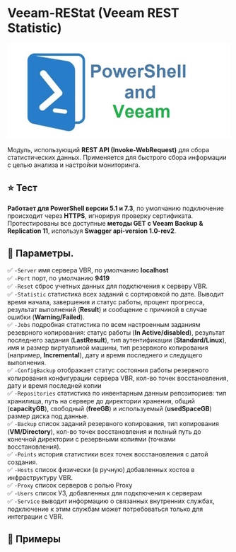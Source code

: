 # Veeam-REStat (Veeam REST Statistic)

![Image alt](https://github.com/Lifailon/Veeam-Job-Stat/blob/rsa/Screen/Logo.jpg)

Модуль, использующий **REST API (Invoke-WebRequest)** для сбора статистических данных. Применяется для быстрого сбора информации с целью анализа и настройки мониторинга. 

## ⭐ Тест
**Работает для PowerShell версии 5.1 и 7.3**, по умолчанию подключение происходит через **HTTPS**, игнорируя проверку сертификата. Протестированы все доступные **методы GET с Veeam Backup & Replication 11**, используя **Swagger api-version 1.0-rev2**.

## 🔑 Параметры.

✅ `-Server` имя сервера VBR, по умолчанию **localhost** \
✅ `-Port` порт, по умолчанию **9419** \
✅ `-Reset` сброс учетных данных для подключения к серверу VBR. \
✅ `-Statistic` статистика всех заданий с сортировкой по дате. Выводит время начала, завершения и статус работы, процент прогресса, результат выполнений (**Result**) и сообщение с причиной в случае ошибки (**Warning/Failed**). \
✅ `-Jobs` подробная статистика по всем настроенным заданиям резеврного копирования: статус работы (**In Active/disabled**), результат последнего задания (**LastResult**), тип аутентификации (**Standard/Linux**), имя и размер виртуальной машины, тип резервного копирования (например, **Incremental**), дату и время последнего и следущего выполнения. \
✅ `-ConfigBackup` отображает статус состояния работы резервного копирования конфигурации сервера VBR, кол-во точек восстановления, дату и время последней копии \
✅ `-Repositories` статистика по инвентарным данным репозиториев: тип хранилища, путь на сервере до директории хранения, общий (**capacityGB**), свободный (**freeGB**) и используемый (**usedSpaceGB**) размер диска под данные. \
✅ `-Backup` список заданий резервного копирования, тип копирования (**VM/Directory**), кол-во точек восстановления и полный путь до конечной директории с резервными копиями (точками восстановления). \
✅ `-Points` история статистики всех точек восстановления с датой создания. \
✅ `-Hosts` список физически (в ручную) добавленных хостов в инфраструктуру VBR. \
✅ `-Proxy` список серверов с ролью Proxy \
✅ `-Users` список УЗ, добавленных для подключения к серверам \
✅ `-Service` выводит информацию о связанных внутренних службах, подключение к этим службам может потребоваться только для интеграции с VBR.

## 🎉 Примеры
